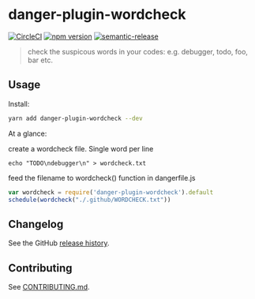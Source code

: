 # danger-plugin-wordcheck

[![CircleCI](https://circleci.com/gh/toshiya/danger-plugin-wordcheck.svg?style=svg)](https://circleci.com/gh/toshiya/danger-plugin-wordcheck)
[![npm version](https://badge.fury.io/js/danger-plugin-wordcheck.svg)](https://badge.fury.io/js/danger-plugin-wordcheck)
[![semantic-release](https://img.shields.io/badge/%20%20%F0%9F%93%A6%F0%9F%9A%80-semantic--release-e10079.svg)](https://github.com/semantic-release/semantic-release)

> check the suspicous words in your codes: e.g. debugger, todo, foo, bar etc.

## Usage

Install:

```sh
yarn add danger-plugin-wordcheck --dev
```

At a glance:

create a wordcheck file. Single word per line 
```
echo "TODO\ndebugger\n" > wordcheck.txt 
```

feed the filename to wordcheck() function in dangerfile.js
```js
var wordcheck = require('danger-plugin-wordcheck').default
schedule(wordcheck("./.github/WORDCHECK.txt"))
```
## Changelog

See the GitHub [release history](https://github.com/toshiya/danger-plugin-wordcheck/releases).

## Contributing

See [CONTRIBUTING.md](CONTRIBUTING.md).
